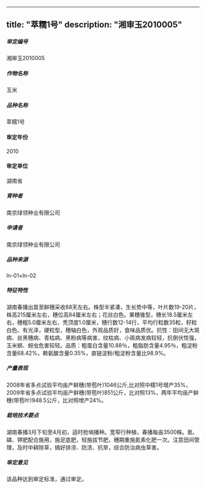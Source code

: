 
---
title: "萃糯1号"
description: "湘审玉2010005"
---
##### 审定编号 
湘审玉2010005

##### 作物名称
玉米

##### 品种名称
萃糯1号

#### 审定年份
2010	

#### 审定单位
湖南省

##### 育种者
南京绿领种业有限公司

##### 申请者
南京绿领种业有限公司

##### 品种来源
ln-01×ln-02

##### 特征特性
湖南春播出苗至鲜穗采收88天左右。株型半紧凑，生长势中等，叶片数19-20片，株高215厘米左右，穗位高84厘米左右；花丝白色。果穗锥型，穗长18.5厘米左右，穗粗5.0厘米左右，秃顶度1.0厘米，穗行数12-14行，平均行粒数35粒，籽粒白色、有光泽，硬粒型，穗轴白色，外观品质好，食味品质优。抗性：田间无大斑病、丝黑穗病、青枯病、黑粉病等病害，纹枯病、小斑病发病较轻，抗倒伏性强，玉米螟、蚜虫危害较轻。品质：粗蛋白含量10.88％，粗脂肪含量4.95％，粗淀粉含量68.42%，赖氨酸含量0.35%，直链淀粉/粗淀粉含量比98.9%。

##### 产量表现
2008年省多点试验平均亩产鲜穗(带苞叶)1046公斤,比对照中糯1号增产35%，2009年省多点试验平均亩产鲜穗(带苞叶)851公斤，比对照13%，两年平均亩产鲜穗(带苞叶)948.5公斤，比对照增产24%。

##### 栽培技术要点
湖南春播3月下旬至4月初，适时抢墒播种。宽窄行种植，春播每亩3500株。氮、磷、钾肥配合施用，施足底肥，轻施拔节肥，穗期重施氮素化肥一次。注意田间管理，及时中耕除草，搞好排涝、防渍、抗旱，综合防治病虫草害。

##### 审定意见
该品种达到审定标准，通过审定。


